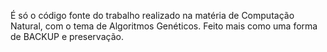 É só o código fonte do trabalho realizado na matéria de Computação Natural, com o tema de Algoritmos Genéticos. Feito mais como uma forma de BACKUP e preservação.
